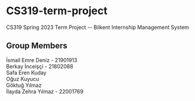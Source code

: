 # CS319-term-project
CS319 Spring 2023 Term Project -- Bilkent Internship Management System

## Group Members

İsmail Emre Deniz - 21901913\
Berkay İnceişçi - 21802088\
Safa Eren Kuday \
Oğuz Kuyucu \
Göktuğ Yılmaz \
İlayda Zehra Yılmaz - 22001769
